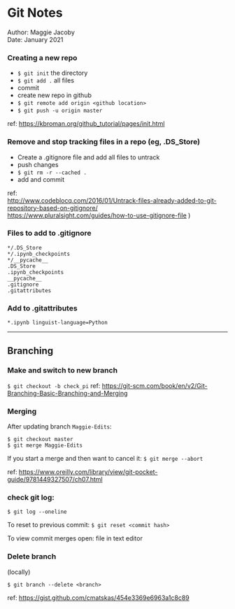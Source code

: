 # Git Notes
Author: Maggie Jacoby<br>
Date: January 2021



### Creating a new repo
- `$ git init` the directory
- `$ git add .` all files
- commit
- create new repo in github 
- `$ git remote add origin <github location>`
- `$ git push -u origin master`

ref: https://kbroman.org/github_tutorial/pages/init.html

### Remove and stop tracking files in a repo (eg, .DS_Store)  
- Create a .gitignore file and add all files to untrack
- push changes
- `$ git rm -r --cached .`
- add and commit

ref:  
http://www.codeblocq.com/2016/01/Untrack-files-already-added-to-git-repository-based-on-gitignore/  
https://www.pluralsight.com/guides/how-to-use-gitignore-file )

### Files to add to .gitignore
```
*/.DS_Store
*/.ipynb_checkpoints
*/__pycache__
.DS_Store
.ipynb_checkpoints
__pycache__
.gitignore
.gitattributes
```

### Add to .gitattributes
```
*.ipynb linguist-language=Python
```

***
## Branching

### Make and switch to new branch

`$ git checkout -b check_pi`
ref: https://git-scm.com/book/en/v2/Git-Branching-Basic-Branching-and-Merging

### Merging

After updating branch `Maggie-Edits`:
```
$ git checkout master
$ git merge Maggie-Edits
```
If you start a merge and then want to cancel it: `$ git merge --abort`

ref: https://www.oreilly.com/library/view/git-pocket-guide/9781449327507/ch07.html


### check git log:
`$ git log --oneline`

To reset to previous commit: `$ git reset <commit hash>` 

To view commit merges open: file in text editor

### Delete branch
(locally)

`$ git branch --delete <branch> `

ref: https://gist.github.com/cmatskas/454e3369e6963a1c8c89